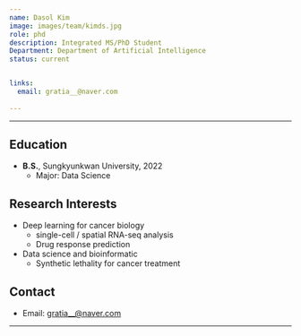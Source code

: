 ```yaml
---
name: Dasol Kim
image: images/team/kimds.jpg
role: phd
description: Integrated MS/PhD Student
Department: Department of Artificial Intelligence
status: current


links:
  email: gratia__@naver.com
  
---
```


---

## Education

* **B.S.**, Sungkyunkwan University, 2022
    - Major: Data Science

## Research Interests

* Deep learning for cancer biology
    - single-cell / spatial RNA-seq analysis
    - Drug response prediction
* Data science and bioinformatic
    - Synthetic lethality for cancer treatment

## Contact
* Email: gratia__@naver.com

---
